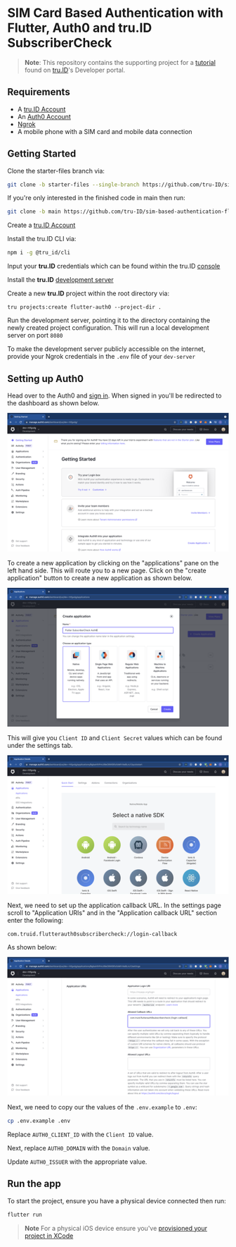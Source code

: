 # SIM Card Based Authentication with Flutter, Auth0 and tru.ID SubscriberCheck

> **Note**: This repository contains the supporting project for a [tutorial](https://developer.tru.id/tutorials/auth0-sim-auth-flutter) found on [tru.ID](https://developer.tru.id)'s Developer portal.

## Requirements

- A [tru.ID Account](https://tru.id)
- An [Auth0 Account](https://manage.auth0.com)
- [Ngrok](https://ngrok.com)
- A mobile phone with a SIM card and mobile data connection

## Getting Started

Clone the starter-files branch via:

```bash
git clone -b starter-files --single-branch https://github.com/tru-ID/sim-based-authentication-flutter-auth0.git
```

If you're only interested in the finished code in main then run:

```bash
git clone -b main https://github.com/tru-ID/sim-based-authentication-flutter-auth0.git
```

Create a [tru.ID Account](https://tru.id)

Install the tru.ID CLI via:

```bash
npm i -g @tru_id/cli

```

Input your **tru.ID** credentials which can be found within the tru.ID [console](https://developer.tru.id/console)

Install the **tru.ID** [development server](https://github.com/tru-ID/dev-server)

Create a new **tru.ID** project within the root directory via:

```
tru projects:create flutter-auth0 --project-dir .
```

Run the development server, pointing it to the directory containing the newly created project configuration. This will run a local development server on port `8080`

To make the development server publicly accessible on the internet, provide your Ngrok credentials in the `.env` file of your `dev-server`

## Setting up Auth0

Head over to the Auth0 and [sign in](https://manage.auth0.com). When signed in you'll be redirected to the dashboard as shown below.

![Auth0 Dashboard](./readme-assets/dashboard.png)

To create a new application by clicking on the "applications" pane on the left hand side. This will route you to a new page. Click on the "create application" button to create a new application as shown below.

![Create application page](./readme-assets/create-application.png)

This will give you `Client ID` and `Client Secret` values which can be found under the settings tab.

![created application dashboard page](./readme-assets/dash.png)

Next, we need to set up the application callback URL. In the settings page scroll to "Application URIs" and in the "Application callback URL" section enter the following:

```
com.truid.flutterauth0subscribercheck://login-callback
```

As shown below:

![Application callback URL](./readme-assets/settings.png)

Next, we need to copy our the values of the `.env.example` to `.env`:

```bash
cp .env.example .env
```

Replace `AUTH0_CLIENT_ID` with the `Client ID` value.

Next, replace `AUTH0_DOMAIN` with the `Domain` value.

Update `AUTH0_ISSUER` with the appropriate value.

## Run the app

To start the project, ensure you have a physical device connected then run:

```bash
flutter run
```

> **Note** For a physical iOS device ensure you've [provisioned your project in XCode](https://flutter.dev/docs/get-started/install/macos#deploy-to-ios-devices)
